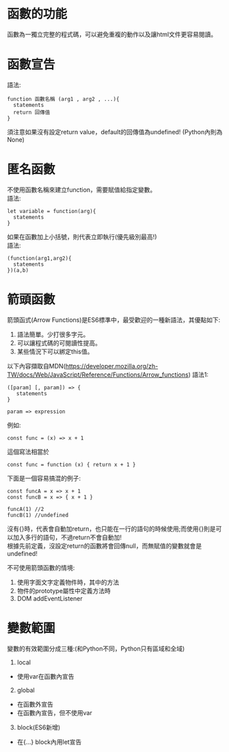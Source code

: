 # 函數的功能
函數為一獨立完整的程式碼，可以避免重複的動作以及讓html文件更容易閱讀。  

# 函數宣告
語法: 
```
function 函數名稱 (arg1 , arg2 , ...){
  statements
  return 回傳值
}
```
須注意如果沒有設定return value，default的回傳值為undefined! (Python內則為None)  

# 匿名函數
不使用函數名稱來建立function，需要賦值給指定變數。  
語法: 
```
let variable = function(arg){
  statements
}
```

如果在函數加上小括號，則代表立即執行(優先級別最高!)  
語法:
```
(function(arg1,arg2){
  statements
})(a,b)
```

# 箭頭函數
箭頭函式(Arrow Functions)是ES6標準中，最受歡迎的一種新語法，其優點如下:
1. 語法簡單。少打很多字元。
2. 可以讓程式碼的可閱讀性提高。
3. 某些情況下可以綁定this值。

以下內容擷取自MDN(https://developer.mozilla.org/zh-TW/docs/Web/JavaScript/Reference/Functions/Arrow_functions)
語法1:
```
([param] [, param]) => {
   statements
}

param => expression
```
例如:
```
const func = (x) => x + 1
```
這個寫法相當於
```
const func = function (x) { return x + 1 }
```
下面是一個容易搞混的例子:
```
const funcA = x => x + 1
const funcB = x => { x + 1 }

funcA(1) //2
funcB(1) //undefined
```
沒有{}時，代表會自動加return，也只能在一行的語句的時候使用;而使用{}則是可以加入多行的語句，不過return不會自動加!  
根據先前定義，沒設定return的函數將會回傳null，而無賦值的變數就會是undefined!  

不可使用箭頭函數的情境:
1. 使用字面文字定義物件時，其中的方法
2. 物件的prototype屬性中定義方法時
3. DOM addEventListener

# 變數範圍
變數的有效範圍分成三種:(和Python不同，Python只有區域和全域)
1. local
  - 使用var在函數內宣告 
2. global 
  - 在函數外宣告
  - 在函數內宣告，但不使用var
3. block(ES6新增)
  - 在{...} block內用let宣告

